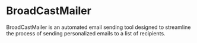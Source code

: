 # BroadCastMailer
BroadCastMailer is an automated email sending tool designed to streamline the process of sending personalized emails to a list of recipients.
